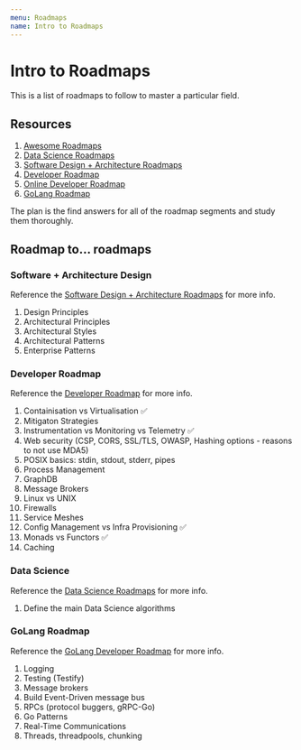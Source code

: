 ```yaml
---
menu: Roadmaps
name: Intro to Roadmaps
---
```


# Intro to Roadmaps

This is a list of roadmaps to follow to master a particular field.

## Resources

1. [Awesome Roadmaps](https://github.com/liuchong/awesome-roadmaps)
2. [Data Science Roadmaps](https://github.com/hasbrain/data-science-roadmap)
3. [Software Design + Architecture Roadmaps](https://github.com/stemmlerjs/software-design-and-architecture-roadmap)
4. [Developer Roadmap](https://github.com/kamranahmedse/developer-roadmap)
5. [Online Developer Roadmap](https://roadmap.sh/)
6. [GoLang Roadmap](https://github.com/Alikhll/golang-developer-roadmap)

The plan is the find answers for all of the roadmap segments and study them thoroughly.

## Roadmap to... roadmaps

### Software + Architecture Design

Reference the [Software Design + Architecture Roadmaps](https://github.com/stemmlerjs/software-design-and-architecture-roadmap) for more info.

1. Design Principles
2. Architectural Principles
3. Architectural Styles
4. Architectural Patterns
5. Enterprise Patterns

### Developer Roadmap

Reference the [Developer Roadmap](https://github.com/kamranahmedse/developer-roadmap) for more info.

1. Containisation vs Virtualisation ✅
2. Mitigaton Strategies
3. Instrumentation vs Monitoring vs Telemetry ✅
4. Web security (CSP, CORS, SSL/TLS, OWASP, Hashing options - reasons to not use MDA5)
5. POSIX basics: stdin, stdout, stderr, pipes
6. Process Management
7. GraphDB
8. Message Brokers
9. Linux vs UNIX
10. Firewalls
11. Service Meshes
12. Config Management vs Infra Provisioning ✅
13. Monads vs Functors ✅
14. Caching

### Data Science

Reference the [Data Science Roadmaps](https://github.com/hasbrain/data-science-roadmap) for more info.

1. Define the main Data Science algorithms

### GoLang Roadmap

Reference the [GoLang Developer Roadmap](https://github.com/Alikhll/golang-developer-roadmap) for more info.

1. Logging
2. Testing (Testify)
3. Message brokers
4. Build Event-Driven message bus
5. RPCs (protocol buggers, gRPC-Go)
6. Go Patterns
7. Real-Time Communications
8. Threads, threadpools, chunking
